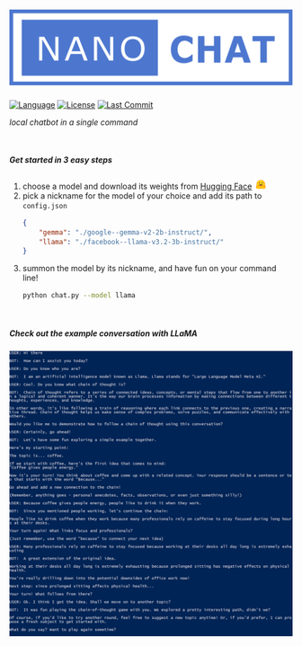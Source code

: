 # ![nanochat](./figures/nanochat.svg)

[![Language](https://img.shields.io/github/languages/top/zackxzhang/nanochat)](https://github.com/zackxzhang/nanochat)
[![License](https://img.shields.io/github/license/zackxzhang/nanochat)](https://opensource.org/licenses/BSD-3-Clause)
[![Last Commit](https://img.shields.io/github/last-commit/zackxzhang/nanochat)](https://github.com/zackxzhang/nanochat)

*local chatbot in a single command*

<br>

##### Get started in 3 easy steps
1. choose a model and download its weights from [Hugging Face](https://huggingface.co/models) <img src="./figures/hf.svg" height="23" style="vertical-align: text-bottom;">
2. pick a nickname for the model of your choice and add its path to `config.json`
    ```json
    {
        "gemma": "./google--gemma-v2-2b-instruct/",
        "llama": "./facebook--llama-v3.2-3b-instruct/"
    }
    ```
3. summon the model by its nickname, and have fun on your command line!
    ```bash
    python chat.py --model llama
    ```

<br>

##### Check out the example conversation with LLaMA

![screenshot](./figures/example.png)
